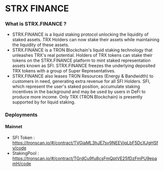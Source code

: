 # STRX FINANCE

### What is STRX.FINANCE ?
- STRX.FINANCE is a liquid staking protocol unlocking the liquidity of staked assets. TRX Holders can now stake their assets while maintaining the liquidity of these assets.
- STRX.FINANCE is a TRON Blockchain's liquid staking technology that unleashes TRX's real potential. Holders of TRX tokens can stake their tokens on the STRX.FINANCE platform to mint staked representation assets known as SFI. STRX.FINANCE freezes the underlying deposited TRX tokens with a group of Super Representatives.
- STRX.FINANCE also leases TRON Resources (Energy & Bandwidth) to customers in need, generating extra revenue for all SFI Holders. SFI, which represent the user's staked position, accumulate staking incentives in the background and may be used by users in DeFi to produce more income.
Only TRX (TRON Blockchain) is presently supported by  for liquid staking.

### Deployments
#### Mainnet
- SFI Token : https://tronscan.io/#/contract/TVGiaML3hJE7sv9NEEVjqLbF5DcXJgHSfy/code
- StakingPool : https://tronscan.io/#/contract/TGrdCu9fu8csFmQptVE25fDzFmPU9epamH/code
